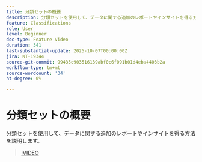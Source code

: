 ```yaml
---
title: 分類セットの概要
description: 分類セットを使用して、データに関する追加のレポートやインサイトを得る方法を説明します
feature: Classifications
role: User
level: Beginner
doc-type: Feature Video
duration: 341
last-substantial-update: 2025-10-07T00:00:00Z
jira: KT-19344
source-git-commit: 99435c903516139abf0c6f091b01d4eba4403b2a
workflow-type: tm+mt
source-wordcount: '34'
ht-degree: 0%

---
```



# 分類セットの概要

分類セットを使用して、データに関する追加のレポートやインサイトを得る方法を説明します。

>[!VIDEO](https://video.tv.adobe.com/v/3475579/?learn=on&enablevpops)
